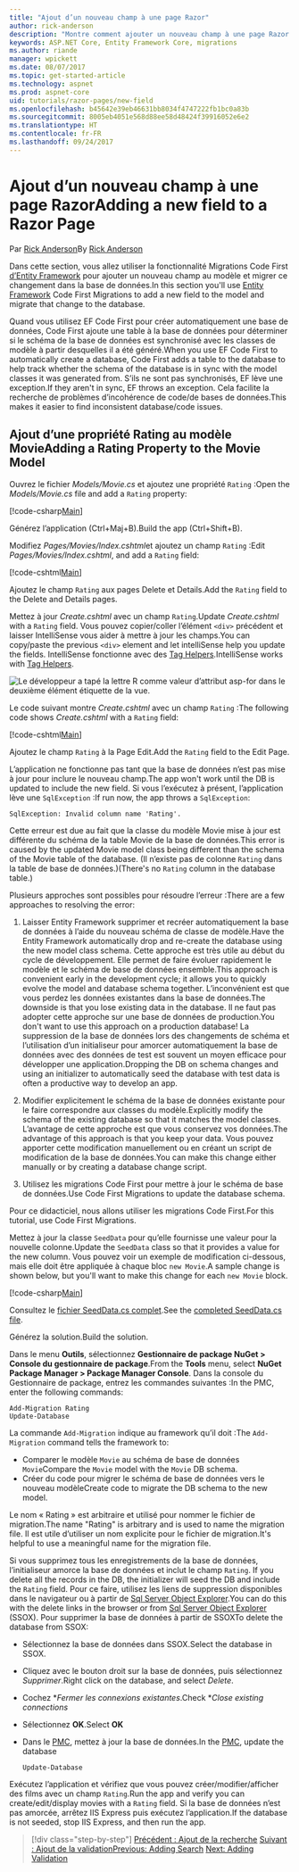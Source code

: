 ```yaml
---
title: "Ajout d’un nouveau champ à une page Razor"
author: rick-anderson
description: "Montre comment ajouter un nouveau champ à une page Razor avec Entity Framework Core"
keywords: ASP.NET Core, Entity Framework Core, migrations
ms.author: riande
manager: wpickett
ms.date: 08/07/2017
ms.topic: get-started-article
ms.technology: aspnet
ms.prod: aspnet-core
uid: tutorials/razor-pages/new-field
ms.openlocfilehash: b45642e39eb46631bb8034f4747222fb1bc0a83b
ms.sourcegitcommit: 8005eb4051e568d88ee58d48424f39916052e6e2
ms.translationtype: HT
ms.contentlocale: fr-FR
ms.lasthandoff: 09/24/2017
---
```

# <a name="adding-a-new-field-to-a-razor-page"></a><span data-ttu-id="8b189-104">Ajout d’un nouveau champ à une page Razor</span><span class="sxs-lookup"><span data-stu-id="8b189-104">Adding a new field to a Razor Page</span></span>

<span data-ttu-id="8b189-105">Par [Rick Anderson](https://twitter.com/RickAndMSFT)</span><span class="sxs-lookup"><span data-stu-id="8b189-105">By [Rick Anderson](https://twitter.com/RickAndMSFT)</span></span>

<span data-ttu-id="8b189-106">Dans cette section, vous allez utiliser la fonctionnalité Migrations Code First [d’Entity Framework](https://docs.microsoft.com/ef/core/get-started/aspnetcore/new-db) pour ajouter un nouveau champ au modèle et migrer ce changement dans la base de données.</span><span class="sxs-lookup"><span data-stu-id="8b189-106">In this section you'll use [Entity Framework](https://docs.microsoft.com/ef/core/get-started/aspnetcore/new-db) Code First Migrations to add a new field to the model and migrate that change to the database.</span></span>

<span data-ttu-id="8b189-107">Quand vous utilisez EF Code First pour créer automatiquement une base de données, Code First ajoute une table à la base de données pour déterminer si le schéma de la base de données est synchronisé avec les classes de modèle à partir desquelles il a été généré.</span><span class="sxs-lookup"><span data-stu-id="8b189-107">When you use EF Code First to automatically create a database, Code First adds a table to the database to help track whether the schema of the database is in sync with the model classes it was generated from.</span></span> <span data-ttu-id="8b189-108">S’ils ne sont pas synchronisés, EF lève une exception.</span><span class="sxs-lookup"><span data-stu-id="8b189-108">If they aren't in sync, EF throws an exception.</span></span> <span data-ttu-id="8b189-109">Cela facilite la recherche de problèmes d’incohérence de code/de bases de données.</span><span class="sxs-lookup"><span data-stu-id="8b189-109">This makes it easier to find inconsistent database/code issues.</span></span>

## <a name="adding-a-rating-property-to-the-movie-model"></a><span data-ttu-id="8b189-110">Ajout d’une propriété Rating au modèle Movie</span><span class="sxs-lookup"><span data-stu-id="8b189-110">Adding a Rating Property to the Movie Model</span></span>

<span data-ttu-id="8b189-111">Ouvrez le fichier *Models/Movie.cs* et ajoutez une propriété `Rating` :</span><span class="sxs-lookup"><span data-stu-id="8b189-111">Open the *Models/Movie.cs* file and add a `Rating` property:</span></span>

[!code-csharp[Main](razor-pages-start/sample/RazorPagesMovie/Models/MovieDateRating.cs?highlight=11&range=7-18)]

<span data-ttu-id="8b189-112">Générez l’application (Ctrl+Maj+B).</span><span class="sxs-lookup"><span data-stu-id="8b189-112">Build the app (Ctrl+Shift+B).</span></span>

<span data-ttu-id="8b189-113">Modifiez *Pages/Movies/Index.cshtml*et ajoutez un champ `Rating` :</span><span class="sxs-lookup"><span data-stu-id="8b189-113">Edit *Pages/Movies/Index.cshtml*, and add a `Rating` field:</span></span>

[!code-cshtml[Main](razor-pages-start/sample/RazorPagesMovie/Pages/Movies/Index.cshtml?highlight=40-42,61-63)]

<span data-ttu-id="8b189-114">Ajoutez le champ `Rating` aux pages Delete et Details.</span><span class="sxs-lookup"><span data-stu-id="8b189-114">Add the `Rating` field to the Delete and Details pages.</span></span>

<span data-ttu-id="8b189-115">Mettez à jour *Create.cshtml* avec un champ `Rating`.</span><span class="sxs-lookup"><span data-stu-id="8b189-115">Update *Create.cshtml* with a `Rating` field.</span></span> <span data-ttu-id="8b189-116">Vous pouvez copier/coller l’élément `<div>` précédent et laisser IntelliSense vous aider à mettre à jour les champs.</span><span class="sxs-lookup"><span data-stu-id="8b189-116">You can copy/paste the previous `<div>` element and let intelliSense help you update the fields.</span></span> <span data-ttu-id="8b189-117">IntelliSense fonctionne avec des [Tag Helpers](xref:mvc/views/tag-helpers/intro).</span><span class="sxs-lookup"><span data-stu-id="8b189-117">IntelliSense works with [Tag Helpers](xref:mvc/views/tag-helpers/intro).</span></span>

![Le développeur a tapé la lettre R comme valeur d’attribut asp-for dans le deuxième élément étiquette de la vue.](new-field/_static/cr.png)

<span data-ttu-id="8b189-121">Le code suivant montre *Create.cshtml* avec un champ `Rating` :</span><span class="sxs-lookup"><span data-stu-id="8b189-121">The following code shows *Create.cshtml* with a `Rating` field:</span></span>

[!code-cshtml[Main](razor-pages-start/sample/RazorPagesMovie/Pages/Movies/Create.cshtml?highlight=36-40)]

<span data-ttu-id="8b189-122">Ajoutez le champ `Rating` à la Page Edit.</span><span class="sxs-lookup"><span data-stu-id="8b189-122">Add the `Rating` field to the Edit Page.</span></span>

<span data-ttu-id="8b189-123">L’application ne fonctionne pas tant que la base de données n’est pas mise à jour pour inclure le nouveau champ.</span><span class="sxs-lookup"><span data-stu-id="8b189-123">The app won't work until the DB is updated to include the new field.</span></span> <span data-ttu-id="8b189-124">Si vous l’exécutez à présent, l’application lève une `SqlException` :</span><span class="sxs-lookup"><span data-stu-id="8b189-124">If run now, the app throws a `SqlException`:</span></span>

`SqlException: Invalid column name 'Rating'.`

<span data-ttu-id="8b189-125">Cette erreur est due au fait que la classe du modèle Movie mise à jour est différente du schéma de la table Movie de la base de données.</span><span class="sxs-lookup"><span data-stu-id="8b189-125">This error is caused by the updated Movie model class being different than the schema of the Movie table of the database.</span></span> <span data-ttu-id="8b189-126">(Il n’existe pas de colonne `Rating` dans la table de base de données.)</span><span class="sxs-lookup"><span data-stu-id="8b189-126">(There's no `Rating` column in the database table.)</span></span>

<span data-ttu-id="8b189-127">Plusieurs approches sont possibles pour résoudre l’erreur :</span><span class="sxs-lookup"><span data-stu-id="8b189-127">There are a few approaches to resolving the error:</span></span>

1. <span data-ttu-id="8b189-128">Laisser Entity Framework supprimer et recréer automatiquement la base de données à l’aide du nouveau schéma de classe de modèle.</span><span class="sxs-lookup"><span data-stu-id="8b189-128">Have the Entity Framework automatically drop and re-create the database using  the new model class schema.</span></span> <span data-ttu-id="8b189-129">Cette approche est très utile au début du cycle de développement. Elle permet de faire évoluer rapidement le modèle et le schéma de base de données ensemble.</span><span class="sxs-lookup"><span data-stu-id="8b189-129">This approach is convenient early in the development cycle; it allows you to quickly evolve the model and database schema together.</span></span> <span data-ttu-id="8b189-130">L’inconvénient est que vous perdez les données existantes dans la base de données.</span><span class="sxs-lookup"><span data-stu-id="8b189-130">The downside is that you lose existing data in the database.</span></span> <span data-ttu-id="8b189-131">Il ne faut pas adopter cette approche sur une base de données de production.</span><span class="sxs-lookup"><span data-stu-id="8b189-131">You don't want to use this approach on a production database!</span></span> <span data-ttu-id="8b189-132">La suppression de la base de données lors des changements de schéma et l’utilisation d’un initialiseur pour amorcer automatiquement la base de données avec des données de test est souvent un moyen efficace pour développer une application.</span><span class="sxs-lookup"><span data-stu-id="8b189-132">Dropping the DB on schema changes and using an initializer to automatically seed the database with test data is often a productive way to develop an app.</span></span>

2. <span data-ttu-id="8b189-133">Modifier explicitement le schéma de la base de données existante pour le faire correspondre aux classes du modèle.</span><span class="sxs-lookup"><span data-stu-id="8b189-133">Explicitly modify the schema of the existing database so that it matches the model classes.</span></span> <span data-ttu-id="8b189-134">L’avantage de cette approche est que vous conservez vos données.</span><span class="sxs-lookup"><span data-stu-id="8b189-134">The advantage of this approach is that you keep your data.</span></span> <span data-ttu-id="8b189-135">Vous pouvez apporter cette modification manuellement ou en créant un script de modification de la base de données.</span><span class="sxs-lookup"><span data-stu-id="8b189-135">You can make this change either manually or by creating a database change script.</span></span>

3. <span data-ttu-id="8b189-136">Utilisez les migrations Code First pour mettre à jour le schéma de base de données.</span><span class="sxs-lookup"><span data-stu-id="8b189-136">Use Code First Migrations to update the database schema.</span></span>

<span data-ttu-id="8b189-137">Pour ce didacticiel, nous allons utiliser les migrations Code First.</span><span class="sxs-lookup"><span data-stu-id="8b189-137">For this tutorial, use Code First Migrations.</span></span>

<span data-ttu-id="8b189-138">Mettez à jour la classe `SeedData` pour qu’elle fournisse une valeur pour la nouvelle colonne.</span><span class="sxs-lookup"><span data-stu-id="8b189-138">Update the `SeedData` class so that it provides a value for the new column.</span></span> <span data-ttu-id="8b189-139">Vous pouvez voir un exemple de modification ci-dessous, mais elle doit être appliquée à chaque bloc `new Movie`.</span><span class="sxs-lookup"><span data-stu-id="8b189-139">A sample change is shown below, but you'll want to make this change for each `new Movie` block.</span></span>

[!code-csharp[Main](razor-pages-start/sample/RazorPagesMovie/Models/SeedDataRating.cs?name=snippet1&highlight=8)]

<span data-ttu-id="8b189-140">Consultez le [fichier SeedData.cs complet](https://github.com/aspnet/Docs/blob/master/aspnetcore/tutorials/razor-pages/razor-pages-start/sample/RazorPagesMovie/Models/SeedDataRating.cs).</span><span class="sxs-lookup"><span data-stu-id="8b189-140">See the [completed SeedData.cs file](https://github.com/aspnet/Docs/blob/master/aspnetcore/tutorials/razor-pages/razor-pages-start/sample/RazorPagesMovie/Models/SeedDataRating.cs).</span></span>

<span data-ttu-id="8b189-141">Générez la solution.</span><span class="sxs-lookup"><span data-stu-id="8b189-141">Build the solution.</span></span>

<a name="pmc"></a>

<span data-ttu-id="8b189-142">Dans le menu **Outils**, sélectionnez **Gestionnaire de package NuGet > Console du gestionnaire de package**.</span><span class="sxs-lookup"><span data-stu-id="8b189-142">From the **Tools** menu, select **NuGet Package Manager > Package Manager Console**.</span></span>
<span data-ttu-id="8b189-143">Dans la console du Gestionnaire de package, entrez les commandes suivantes :</span><span class="sxs-lookup"><span data-stu-id="8b189-143">In the PMC, enter the following commands:</span></span>

```PMC
Add-Migration Rating
Update-Database
```

<span data-ttu-id="8b189-144">La commande `Add-Migration` indique au framework qu’il doit :</span><span class="sxs-lookup"><span data-stu-id="8b189-144">The `Add-Migration` command tells the framework to:</span></span>

* <span data-ttu-id="8b189-145">Comparer le modèle `Movie` au schéma de base de données `Movie`</span><span class="sxs-lookup"><span data-stu-id="8b189-145">Compare the `Movie` model with the `Movie` DB schema.</span></span>
* <span data-ttu-id="8b189-146">Créer du code pour migrer le schéma de base de données vers le nouveau modèle</span><span class="sxs-lookup"><span data-stu-id="8b189-146">Create code to migrate the DB schema to the new model.</span></span>

<span data-ttu-id="8b189-147">Le nom « Rating » est arbitraire et utilisé pour nommer le fichier de migration.</span><span class="sxs-lookup"><span data-stu-id="8b189-147">The name "Rating" is arbitrary and is used to name the migration file.</span></span> <span data-ttu-id="8b189-148">Il est utile d’utiliser un nom explicite pour le fichier de migration.</span><span class="sxs-lookup"><span data-stu-id="8b189-148">It's helpful to use a meaningful name for the migration file.</span></span>

<span data-ttu-id="8b189-149"><a name="ssox"></a> Si vous supprimez tous les enregistrements de la base de données, l’initialiseur amorce la base de données et inclut le champ `Rating`.</span><span class="sxs-lookup"><span data-stu-id="8b189-149"><a name="ssox"></a> If you delete all the records in the DB, the initializer will seed the DB and include the `Rating` field.</span></span> <span data-ttu-id="8b189-150">Pour ce faire, utilisez les liens de suppression disponibles dans le navigateur ou à partir de [Sql Server Object Explorer](xref:tutorials/razor-pages/sql#ssox).</span><span class="sxs-lookup"><span data-stu-id="8b189-150">You can do this with the delete links in the browser or from [Sql Server Object Explorer](xref:tutorials/razor-pages/sql#ssox) (SSOX).</span></span> <span data-ttu-id="8b189-151">Pour supprimer la base de données à partir de SSOX</span><span class="sxs-lookup"><span data-stu-id="8b189-151">To delete the database from SSOX:</span></span>

* <span data-ttu-id="8b189-152">Sélectionnez la base de données dans SSOX.</span><span class="sxs-lookup"><span data-stu-id="8b189-152">Select the database in SSOX.</span></span>
* <span data-ttu-id="8b189-153">Cliquez avec le bouton droit sur la base de données, puis sélectionnez *Supprimer*.</span><span class="sxs-lookup"><span data-stu-id="8b189-153">Right click on the database, and select *Delete*.</span></span>
* <span data-ttu-id="8b189-154">Cochez **Fermer les connexions existantes*.</span><span class="sxs-lookup"><span data-stu-id="8b189-154">Check **Close existing connections*</span></span>
* <span data-ttu-id="8b189-155">Sélectionnez **OK**.</span><span class="sxs-lookup"><span data-stu-id="8b189-155">Select **OK**</span></span>
* <span data-ttu-id="8b189-156">Dans le [PMC](xref:tutorials/razor-pages/new-field#pmc), mettez à jour la base de données.</span><span class="sxs-lookup"><span data-stu-id="8b189-156">In the [PMC](xref:tutorials/razor-pages/new-field#pmc), update the database</span></span> 

    ```PMC
    Update-Database
    ```

<span data-ttu-id="8b189-157">Exécutez l’application et vérifiez que vous pouvez créer/modifier/afficher des films avec un champ `Rating`.</span><span class="sxs-lookup"><span data-stu-id="8b189-157">Run the app and verify you can create/edit/display movies with a `Rating` field.</span></span> <span data-ttu-id="8b189-158">Si la base de données n’est pas amorcée, arrêtez IIS Express puis exécutez l’application.</span><span class="sxs-lookup"><span data-stu-id="8b189-158">If the database is not seeded, stop IIS Express, and then run the app.</span></span>

>[!div class="step-by-step"]
<span data-ttu-id="8b189-159">[Précédent : Ajout de la recherche](xref:tutorials/razor-pages/search)
[Suivant : Ajout de la validation](xref:tutorials/razor-pages/validation)</span><span class="sxs-lookup"><span data-stu-id="8b189-159">[Previous: Adding Search](xref:tutorials/razor-pages/search)
[Next: Adding Validation](xref:tutorials/razor-pages/validation)</span></span>
